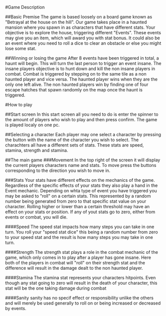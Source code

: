 #Game Description

##Basic Premise
The game is based loosely on a board game known as 
"Betrayal at the house on the hill". Our game 
takes place in a haunted mansion where you spawn in
as characters that have different stats.
Your objective is to explore the house, triggering
different "Events". These events may give you an item, 
which will award you with stat bonus. It could also be 
an event where you need to roll a dice to clear an 
obstacle or else you might lose some stat.

##Winning or losing the game
After 8 events have been triggered in total, a haunt will begin.
This will turn the last person to trigger an event insane.
The insane players objective is to hunt down and kill the 
non insane players in combat. Combat is triggered by stepping
on to the same tile as a non haunted player and vice versa.
The haunted player wins when they are the only one left alive.
The non haunted players win by finding one of four escape hatches
that spawn randomly on the map once the haunt is triggered.

#How to play

##Start screen
In this start screen all you need to do is enter the spinner to
the amount of players who wish to play and then press confirm. 
The game is played localy on one pc.

##Selecting a character
Each player may one select a character by pressing the button with
the name of the character you wish to select. The charachters all have
a different sets of stats. These stats are speed, stamina, strength and stamina.

##The main game
###Movement
In the top right of the screen it will display the current players characters name 
and stats. To move press the buttons corresponding to the direction you wish to move in.

###Stats
Your stats have different effects on the mechanics of the game. Regardless of the 
specific effects of your stats they also play a hand in the Event mechanic.
Depending on whta type of event you have triggered you may be asked to "roll" 
on a certain stats. This represented by a random number being generated
from zero to that specific stat value on your character. Rolling higher or
lower than a certain threshold may have an effect on your stats or position. 
If any of yout stats go to zero, either from events or combat, you will die.

####Speed
The speed stat impacts
how many steps you can take in one turn. You roll your "speed stat dice" this 
being a random number from zero to your speed stat and the result is how
many steps you may take in one turn. 

####Strength
The strength stat plays a role in the combat mechanic of the game, which only
comes in to play after a player has gone insane. Here both of the players
in combat will "roll" on their strength stat and the difference will result
in the damage dealt to the non haunted player.

####Stamina
The stamina stat represents your characters hitpoints. Even though any
stat going to zero will result in the death of your character, this
stat will be the one taking damage during combat

####Sanity
sanity has no specif effect or responsibility unlike the others and 
will merely be used generally to roll on or being increased or decreased
by events.
